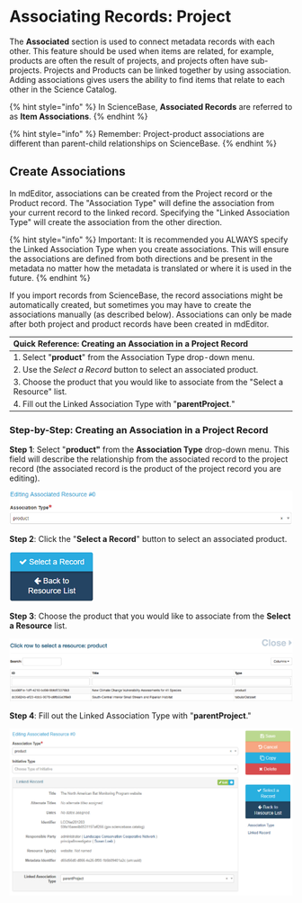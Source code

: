 # Associating Records: Project

The **Associated** section is used to connect metadata records with each other. This feature should be used when items are related, for example, products are often the result of projects, and projects often have sub-projects. Projects and Products can be linked together by using association. Adding associations gives users the ability to find items that relate to each other in the Science Catalog.

{% hint style="info" %}
In ScienceBase, **Associated Records** are referred to as **Item Associations**.
{% endhint %}

{% hint style="info" %}
Remember: Project-product associations are different than parent-child relationships on ScienceBase.
{% endhint %}

## Create Associations

In mdEditor, associations can be created from the Project record or the Product record. The "Association Type" will define the association from your current record to the linked record. Specifying the "Linked Association Type" will create the association from the other direction.

{% hint style="info" %}
Important: It is recommended you ALWAYS specify the Linked Association Type when you create associations. This will ensure the associations are defined from both directions and be present in the metadata no matter how the metadata is translated or where it is used in the future.
{% endhint %}

If you import records from ScienceBase, the record associations might be automatically created, but sometimes you may have to create the associations manually \(as described below\). Associations can only be made after both project and product records have been created in mdEditor.

| Quick Reference: Creating an Association in a Project Record |
| :--- |
| 1. Select "**product**" from the Association Type drop-down menu. |
| 2. Use the _Select a Record_ button to select an associated product. |
| 3. Choose the product that you would like to associate from the "Select a Resource" list. |
| 4. Fill out the Linked Association Type with "**parentProject**." |

### Step-by-Step: Creating an Association in a Project Record

**Step 1**: Select "**product"** from the **Association Type** drop-down menu. This field will describe the relationship from the associated record to the project record \(the associated record is the product of the project record you are editing\).

![](../.gitbook/assets/product_association_lcc.png)

**Step 2**: Click the "**Select a Record**" button to select an associated product.

![](../.gitbook/assets/select_a_record_button.png)

**Step 3**: Choose the product that you would like to associate from the **Select a Resource** list.

![](../.gitbook/assets/select_a_resource_product_window.png)

**Step 4**: Fill out the Linked Association Type with "**parentProject**."

![](../.gitbook/assets/project_association_linked_record.PNG)

